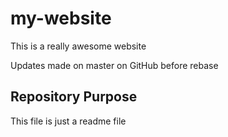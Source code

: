 # my-website

This is a really awesome website

Updates made on master on GitHub before rebase

## Repository Purpose

This file is just a readme file
